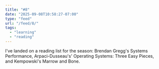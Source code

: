 ```yaml
---
title: "#8"
date: "2025-09-08T10:58:27-07:00"
type: "feed"
url: "/feed/8/"
tags:
  - "learning"
  - "reading"
---
```


I've landed on a reading list for the season: Brendan Gregg's Systems Performance, Arpaci-Dusseau's' Operating Systems: Three Easy Pieces, and Kempowski's Marrow and Bone.

